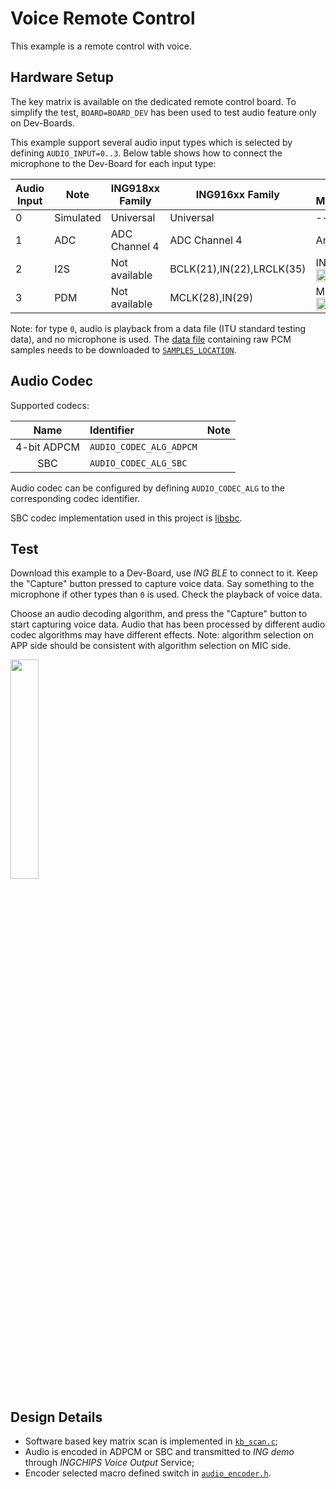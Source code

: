 # Voice Remote Control

This example is a remote control with voice.

## Hardware Setup

The key matrix is available on the dedicated remote control board. To simplify the test,
`BOARD=BOARD_DEV` has been used to test audio feature only on Dev-Boards.

This example support several audio input types which is selected by defining `AUDIO_INPUT=0..3`.
Below table shows how to connect the microphone to the Dev-Board for each input type:

|Audio Input        | Note                          | ING918xx Family   | ING916xx Family           | Tested Microphone |
| ---               | ---                           | ---               | ---                       | ---               |
|0                  | Simulated                     | Universal         | Universal                 | --                |
|1                  | ADC                           | ADC Channel 4     | ADC Channel 4             | Analog MIC        |
|2                  | I2S                           | Not available     | BCLK(21),IN(22),LRCLK(35) | INMP441: <img src="./img/i2s_mic.png" width="50%" />|
|3                  | PDM                           | Not available     | MCLK(28),IN(29)           | MP34DT01: <img src="./img/pdm_mic.png" width="50%" />|

Note: for type `0`, audio is playback from a data file (ITU standard testing data), and no microphone is used.
The [data file](../data/itu_female_16k.bin) containing raw PCM samples needs to be downloaded to
[`SAMPLES_LOCATION`](../src/audio_input_sim.c).

## Audio Codec

Supported codecs:

| Name | Identifier  | Note |
| :-----------: | :-------------------      | :------------------- |
| 4-bit ADPCM   | `AUDIO_CODEC_ALG_ADPCM`   |  |
| SBC           | `AUDIO_CODEC_ALG_SBC`     |  |

Audio codec can be configured by defining `AUDIO_CODEC_ALG` to the corresponding codec identifier.

SBC codec implementation used in this project is [libsbc](https://github.com/google/libsbc).

## Test

Download this example to a Dev-Board, use _ING BLE_ to connect to it. Keep the "Capture" button pressed
to capture voice data. Say something to the microphone if other types than `0` is used. Check the playback of voice data.

Choose an audio decoding algorithm, and press the "Capture" button to start capturing voice data.
Audio that has been processed by different audio codec algorithms may have different effects.
Note: algorithm selection on APP side should be consistent with algorithm selection on MIC side.

<img src="./img/speech_to_text.png" width="30%" />

## Design Details

* Software based key matrix scan is implemented in [`kb_scan.c`](../src/kb_scan.c);
* Audio is encoded in ADPCM or SBC and transmitted to _ING demo_ through _INGCHIPS Voice Output_ Service;
* Encoder selected macro defined switch in [`audio_encoder.h`](../src/audio_encoder.h).